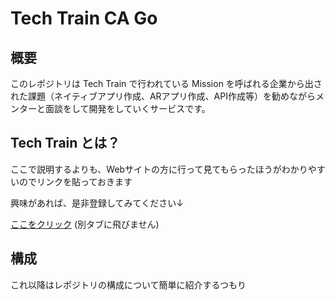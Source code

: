 # Tech Train CA Go

## 概要

このレポジトリは Tech Train で行われている Mission を呼ばれる企業から出された課題（ネイティブアプリ作成、ARアプリ作成、API作成等）を勧めながらメンターと面談をして開発をしていくサービスです。

## Tech Train とは？

ここで説明するよりも、Webサイトの方に行って見てもらったほうがわかりやすいのでリンクを貼っておきます

興味があれば、是非登録してみてください↓

<a href="https://techbowl.co.jp/techtrain" target="_blank">ここをクリック</a> (別タブに飛びません)

## 構成

これ以降はレポジトリの構成について簡単に紹介するつもり